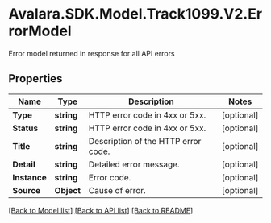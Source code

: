 # Avalara.SDK.Model.Track1099.V2.ErrorModel
Error model returned in response for all API errors

## Properties

Name | Type | Description | Notes
------------ | ------------- | ------------- | -------------
**Type** | **string** | HTTP error code in 4xx or 5xx. | [optional] 
**Status** | **string** | HTTP error code in 4xx or 5xx. | [optional] 
**Title** | **string** | Description of the HTTP error code. | [optional] 
**Detail** | **string** | Detailed error message. | [optional] 
**Instance** | **string** | Error code. | [optional] 
**Source** | **Object** | Cause of error. | [optional] 

[[Back to Model list]](../../../README.md#documentation-for-models) [[Back to API list]](../../../README.md#documentation-for-api-endpoints) [[Back to README]](../../../README.md)

